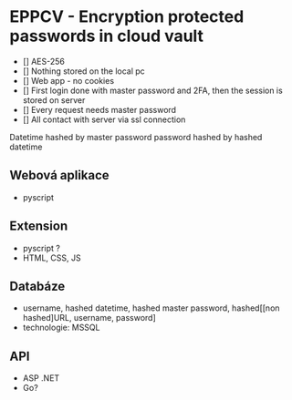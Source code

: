 # EPPCV - Encryption protected passwords in cloud vault

- [] AES-256
- [] Nothing stored on the local pc
- [] Web app - no cookies
- [] First login done with master password and 2FA, then the session is stored on server
- [] Every request needs master password
- [] All contact with server via ssl connection

Datetime hashed by master password
password hashed by hashed datetime

## Webová aplikace
   - pyscript
## Extension
   - pyscript ?
   - HTML, CSS, JS
## Databáze
   - username, hashed datetime, hashed master password, hashed[[non hashed]URL, username, password]
   - technologie: MSSQL
## API
  - ASP .NET
  - Go?
